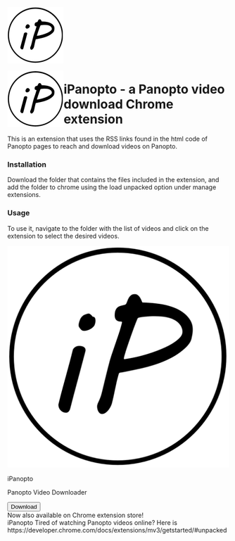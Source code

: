 <link href="markdown.css" rel="stylesheet" type="text/css" media="all"></link>

![This is an image](/iPanopto_128.png)

<img style="float: left;" src="iPanopto_128.png">

# iPanopto - a Panopto video download Chrome extension

This is an extension that uses the RSS links found in the html code of Panopto pages to reach and download videos on Panopto.

### Installation
Download the folder that contains the files included in the extension, and add the folder to chrome using the load unpacked option under manage extensions.

### Usage
To use it, navigate to the folder with the list of videos and click on the extension to select the desired videos. 


<div id="wrapper"> 
<div id="name">
    <img src="iPanopto.png" id="logo">
    <div id="titleTextDiv">
        <p id="titleText1">iPanopto</p>
        <p id="titleText2">Panopto Video Downloader</p>
    </div>
</div>

<div id="button">
    <button class="download-pushable" role="button">
        <span class="download-shadow"></span>
        <span class="download-edge"></span>
        <span class="download-front text">Download</span>
    </button>
</div>

<div id="notification">
    <span>Now also available on Chrome extension store!</span>
</div>

<div id="description">
    <span>iPanopto</span>
    <span>Tired of watching Panopto videos online? Here is </span>      
    <span>https://developer.chrome.com/docs/extensions/mv3/getstarted/#unpacked</span>
</div>
</div>